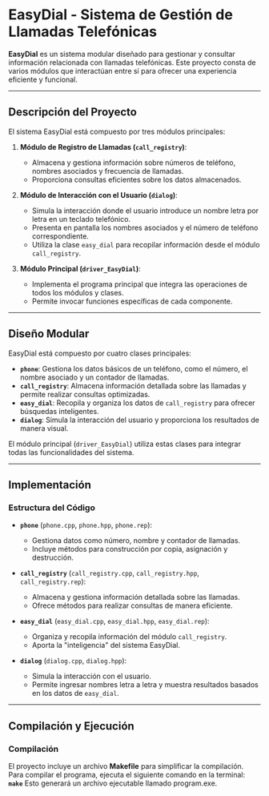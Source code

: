 # EasyDial - Sistema de Gestión de Llamadas Telefónicas

**EasyDial** es un sistema modular diseñado para gestionar y consultar información relacionada con llamadas telefónicas. Este proyecto consta de varios módulos que interactúan entre sí para ofrecer una experiencia eficiente y funcional.

---

## Descripción del Proyecto
El sistema EasyDial está compuesto por tres módulos principales:

1. **Módulo de Registro de Llamadas (`call_registry`)**:  
   - Almacena y gestiona información sobre números de teléfono, nombres asociados y frecuencia de llamadas.  
   - Proporciona consultas eficientes sobre los datos almacenados.

2. **Módulo de Interacción con el Usuario (`dialog`)**:  
   - Simula la interacción donde el usuario introduce un nombre letra por letra en un teclado telefónico.  
   - Presenta en pantalla los nombres asociados y el número de teléfono correspondiente.  
   - Utiliza la clase `easy_dial` para recopilar información desde el módulo `call_registry`.

3. **Módulo Principal (`driver_EasyDial`)**:  
   - Implementa el programa principal que integra las operaciones de todos los módulos y clases.  
   - Permite invocar funciones específicas de cada componente.

---

## Diseño Modular
EasyDial está compuesto por cuatro clases principales:

- **`phone`**: Gestiona los datos básicos de un teléfono, como el número, el nombre asociado y un contador de llamadas.  
- **`call_registry`**: Almacena información detallada sobre las llamadas y permite realizar consultas optimizadas.  
- **`easy_dial`**: Recopila y organiza los datos de `call_registry` para ofrecer búsquedas inteligentes.  
- **`dialog`**: Simula la interacción del usuario y proporciona los resultados de manera visual.

El módulo principal (`driver_EasyDial`) utiliza estas clases para integrar todas las funcionalidades del sistema.

---

## Implementación

### Estructura del Código
- **`phone`** (`phone.cpp`, `phone.hpp`, `phone.rep`):  
  - Gestiona datos como número, nombre y contador de llamadas.  
  - Incluye métodos para construcción por copia, asignación y destrucción.  

- **`call_registry`** (`call_registry.cpp`, `call_registry.hpp`, `call_registry.rep`):  
  - Almacena y gestiona información detallada sobre las llamadas.  
  - Ofrece métodos para realizar consultas de manera eficiente.  

- **`easy_dial`** (`easy_dial.cpp`, `easy_dial.hpp`, `easy_dial.rep`):  
  - Organiza y recopila información del módulo `call_registry`.  
  - Aporta la "inteligencia" del sistema EasyDial.  

- **`dialog`** (`dialog.cpp`, `dialog.hpp`):  
  - Simula la interacción con el usuario.  
  - Permite ingresar nombres letra a letra y muestra resultados basados en los datos de `easy_dial`.  

---

## Compilación y Ejecución

### Compilación
El proyecto incluye un archivo **Makefile** para simplificar la compilación.  
Para compilar el programa, ejecuta el siguiente comando en la terminal:  **`make`**
Esto generará un archivo ejecutable llamado program.exe.
